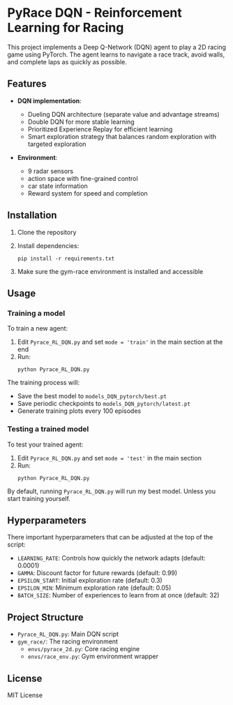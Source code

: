 # PyRace DQN - Reinforcement Learning for Racing

This project implements a Deep Q-Network (DQN) agent to play a 2D racing game using PyTorch. The agent learns to navigate a race track, avoid walls, and complete laps as quickly as possible.

## Features

- **DQN implementation**:
  - Dueling DQN architecture (separate value and advantage streams)
  - Double DQN for more stable learning
  - Prioritized Experience Replay for efficient learning
  - Smart exploration strategy that balances random exploration with targeted exploration

- **Environment**:
  - 9 radar sensors
  - action space with fine-grained control
  - car state information
  - Reward system for speed and completion

## Installation

1. Clone the repository

2. Install dependencies:
   ```
   pip install -r requirements.txt
   ```

3. Make sure the gym-race environment is installed and accessible

## Usage

### Training a model

To train a new agent:

1. Edit `Pyrace_RL_DQN.py` and set `mode = 'train'` in the main section at the end
2. Run:
   ```
   python Pyrace_RL_DQN.py
   ```

The training process will:
- Save the best model to `models_DQN_pytorch/best.pt`
- Save periodic checkpoints to `models_DQN_pytorch/latest.pt`
- Generate training plots every 100 episodes

### Testing a trained model

To test your trained agent:

1. Edit `Pyrace_RL_DQN.py` and set `mode = 'test'` in the main section
2. Run:
   ```
   python Pyrace_RL_DQN.py
   ```

By default, running `Pyrace_RL_DQN.py` will run my best model. Unless you start training yourself.

## Hyperparameters

There important hyperparameters that can be adjusted at the top of the script:

- `LEARNING_RATE`: Controls how quickly the network adapts (default: 0.0001)
- `GAMMA`: Discount factor for future rewards (default: 0.99)
- `EPSILON_START`: Initial exploration rate (default: 0.3)
- `EPSILON_MIN`: Minimum exploration rate (default: 0.05)
- `BATCH_SIZE`: Number of experiences to learn from at once (default: 32)

## Project Structure

- `Pyrace_RL_DQN.py`: Main DQN script
- `gym_race/`: The racing environment
  - `envs/pyrace_2d.py`: Core racing engine
  - `envs/race_env.py`: Gym environment wrapper

## License

MIT License
